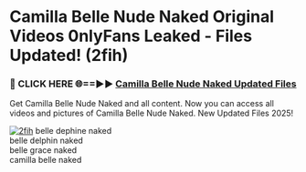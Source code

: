 # Camilla Belle Nude Naked Original Videos 0nlyFans Leaked - Files Updated! (2fih)

<h3>🔴 CLICK HERE 🌐==►► <a href="https://tinyurl.com/up5wt9bj" rel="nofollow">Camilla Belle Nude Naked Updated Files</a></h3>

Get Camilla Belle Nude Naked and all content. Now you can access all videos and pictures of Camilla Belle Nude Naked. New Updated Files 2025!

[![2fih](https://i.imgur.com/ABiUzMV.gif)](https://tinyurl.com/up5wt9bj)
belle dephine naked<br>
belle delphin naked<br>
belle grace naked<br>
camilla belle naked